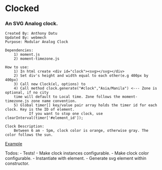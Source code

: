 # Clocked


### An SVG Analog clock. 

	Created By: Anthony Datu
	Updated By: webmech
	Purpose: Modular Analog Clock

	Dependencies:
		1) moment.js
		2) moment-timezone.js

	How to use: 
		1) In html create <div id="clock"><svg></svg></div>
		2) Set div's height and width equal to each other(e.g 400px by 400px)
		3) Call new Clock(el, options) to 
		4) Call method clock.generate("#clock","Asia/Manila") <--- Zone is optional, if no city 
		time will default to Local time. Zone follows the moment-timezone.js zone name convention.
		5) Global timer[] key/value pair array holds the timer id for each clock. Key is the ID of element.
	           If you want to stop one clock, use clearInterval(timer['#element_id']);
	           
	Clock Description:
		Between 6 am - 5pm, clock color is orange, otherwise gray. The color follows the sun. 
		
[Example](http://codepen.io/anon/pen/YwPOXO)

Todos:
 	- Tests!
	- Make clock instances configurable.
	- Make clock color configurable.
	- Instantiate with element.
	- Generate svg element within constructor.
